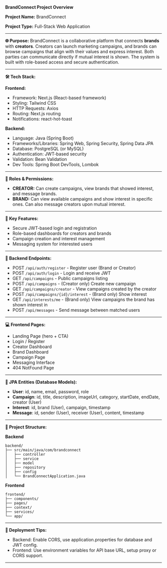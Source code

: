 **BrandConnect Project Overview**

**Project Name:** BrandConnect

**Project Type:** Full-Stack Web Application

---

**🌐 Purpose:**
BrandConnect is a collaborative platform that connects **brands** with **creators**. Creators can launch marketing campaigns, and brands can browse campaigns that align with their values and express interest. Both parties can communicate directly if mutual interest is shown. The system is built with role-based access and secure authentication.

---

**🛠️ Tech Stack:**

**Frontend:**

* Framework: Next.js (React-based framework)
* Styling: Tailwind CSS
* HTTP Requests: Axios
* Routing: Next.js routing
* Notifications: react-hot-toast

**Backend:**

* Language: Java (Spring Boot)
* Frameworks/Libraries: Spring Web, Spring Security, Spring Data JPA
* Database: PostgreSQL (or MySQL)
* Authentication: JWT-based security
* Validation: Bean Validation
* Dev Tools: Spring Boot DevTools, Lombok

---

**🔐 Roles & Permissions:**

* **CREATOR:** Can create campaigns, view brands that showed interest, and message brands.
* **BRAND:** Can view available campaigns and show interest in specific ones. Can also message creators upon mutual interest.

---

**📄 Key Features:**

* Secure JWT-based login and registration
* Role-based dashboards for creators and brands
* Campaign creation and interest management
* Messaging system for interested users

---

**🔢 Backend Endpoints:**

* POST `/api/auth/register` - Register user (Brand or Creator)
* POST `/api/auth/login` - Login and receive JWT
* GET `/api/campaigns` - Public campaigns listing
* POST `/api/campaigns` - (Creator only) Create new campaign
* GET `/api/campaigns/creator` - View campaigns created by the creator
* POST `/api/campaigns/{id}/interest` - (Brand only) Show interest
* GET `/api/interests/me` - (Brand only) View campaigns the brand has shown interest in
* POST `/api/messages` - Send message between matched users

---

**💻 Frontend Pages:**

* Landing Page (hero + CTA)
* Login / Register
* Creator Dashboard
* Brand Dashboard
* Campaign Page
* Messaging Interface
* 404 NotFound Page

---

**📂 JPA Entities (Database Models):**

* **User**: id, name, email, password, role
* **Campaign**: id, title, description, imageUrl, category, startDate, endDate, creator (User)
* **Interest**: id, brand (User), campaign, timestamp
* **Message**: id, sender (User), receiver (User), content, timestamp

---

**📁 Project Structure:**

**Backend**

```
backend/
├── src/main/java/com/brandconnect
│   ├── controller
│   ├── service
│   ├── model
│   ├── repository
│   ├── config
│   └── BrandConnectApplication.java
```

**Frontend**

```
frontend/
├── components/
├── pages/
├── context/
├── services/
└── app/
```

---

**🚀 Deployment Tips:**

* Backend: Enable CORS, use application.properties for database and JWT config.
* Frontend: Use environment variables for API base URL, setup proxy or CORS support.

---
